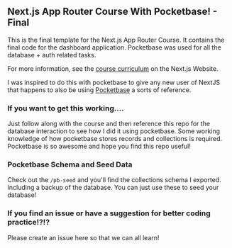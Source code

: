 ## Next.js App Router Course With Pocketbase! - Final

This is the final template for the Next.js App Router Course. It contains the final code for the dashboard application. Pocketbase was used for all the database + auth related tasks.

For more information, see the [course curriculum](https://nextjs.org/learn) on the Next.js Website.

I was inspired to do this with pocketbase to give any new user of NextJS that happens to also be using [Pocketbase](https://pocketbase.io/) a sorts of reference.


### If you want to get this working....
Just follow along with the course and then reference this repo for the database interaction to see how I did it using pocketbase. Some working knowledge of how pocketbase stores records and collections is required. Pocketbase is so awesome and hope you find this repo useful! 

### Pocketbase Schema and Seed Data 

Check out the `/pb-seed` and you'll find the collections schema I exported. Including a backup of the database. You can just use these
to seed your database!

### If you find an issue or have a suggestion for better coding practice!?!?

Please create an issue here so that we can all learn!